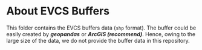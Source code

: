 # About EVCS Buffers
This folder contains the EVCS buffers data (`shp` format). 
The buffer could be easily created by ***geopandas*** or ***ArcGIS (recommend)***.
Hence, owing to the large size of the data, we do not provide the buffer data in this repository.